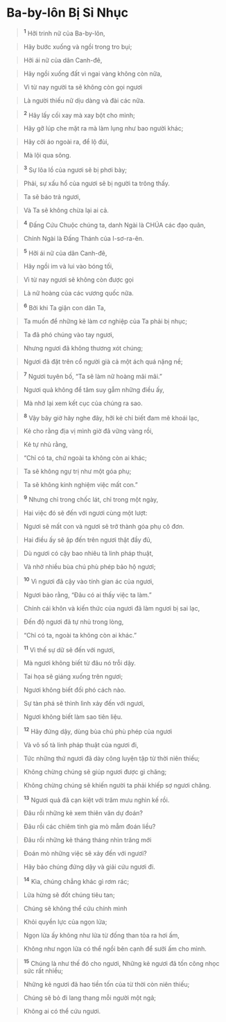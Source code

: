 

# Ba-by-lôn Bị Sỉ Nhục

> <sup><b>1</b></sup> Hỡi trinh nữ của Ba-by-lôn,
>


> Hãy bước xuống và ngồi trong tro bụi;
>


> Hỡi ái nữ của dân Canh-đê,
>


> Hãy ngồi xuống đất vì ngai vàng không còn nữa,
>


> Vì từ nay người ta sẽ không còn gọi ngươi
>


> Là người thiếu nữ dịu dàng và đài các nữa.
>


> <sup><b>2</b></sup> Hãy lấy cối xay mà xay bột cho mình;
>


> Hãy gỡ lúp che mặt ra mà làm lụng như bao người khác;
>


> Hãy cởi áo ngoài ra, để lộ đùi,
>


> Mà lội qua sông.
>


> <sup><b>3</b></sup> Sự lõa lồ của ngươi sẽ bị phơi bày;
>


> Phải, sự xấu hổ của ngươi sẽ bị người ta trông thấy.
>


> Ta sẽ báo trả ngươi,
>


> Và Ta sẽ không chừa lại ai cả.
>


> <sup><b>4</b></sup> Đấng Cứu Chuộc chúng ta, danh Ngài là CHÚA các đạo quân,
>


> Chính Ngài là Đấng Thánh của I-sơ-ra-ên.
>


> <sup><b>5</b></sup> Hỡi ái nữ của dân Canh-đê,
>


> Hãy ngồi im và lui vào bóng tối,
>


> Vì từ nay ngươi sẽ không còn được gọi
>


> Là nữ hoàng của các vương quốc nữa.
>


> <sup><b>6</b></sup> Bởi khi Ta giận con dân Ta,
>


> Ta muốn để những kẻ làm cơ nghiệp của Ta phải bị nhục;
>


> Ta đã phó chúng vào tay ngươi,
>


> Nhưng ngươi đã không thương xót chúng;
>


> Ngươi đã đặt trên cổ người già cả một ách quá nặng nề;
>


> <sup><b>7</b></sup> Ngươi tuyên bố, “Ta sẽ làm nữ hoàng mãi mãi.”
>


> Ngươi quả không để tâm suy gẫm những điều ấy,
>


> Mà nhớ lại xem kết cục của chúng ra sao.
>


> <sup><b>8</b></sup> Vậy bây giờ hãy nghe đây, hỡi kẻ chỉ biết đam mê khoái lạc,
>


> Kẻ cho rằng địa vị mình giờ đã vững vàng rồi,
>


> Kẻ tự nhủ rằng,
>


> “Chỉ có ta, chứ ngoài ta không còn ai khác;
>


> Ta sẽ không ngự trị như một góa phụ;
>


> Ta sẽ không kinh nghiệm việc mất con.”
>


> <sup><b>9</b></sup> Nhưng chỉ trong chốc lát, chỉ trong một ngày,
>


> Hai việc đó sẽ đến với ngươi cùng một lượt:
>


> Ngươi sẽ mất con và ngươi sẽ trở thành góa phụ cô đơn.
>


> Hai điều ấy sẽ ập đến trên ngươi thật đầy đủ,
>


> Dù ngươi có cậy bao nhiêu tà linh pháp thuật,
>


> Và nhờ nhiều bùa chú phù phép bảo hộ ngươi;
>


> <sup><b>10</b></sup> Vì ngươi đã cậy vào tính gian ác của ngươi,
>


> Ngươi bảo rằng, “Đâu có ai thấy việc ta làm.”
>


> Chính cái khôn và kiến thức của ngươi đã làm ngươi bị sai lạc,
>


> Đến độ ngươi đã tự nhủ trong lòng,
>


> “Chỉ có ta, ngoài ta không còn ai khác.”
>


> <sup><b>11</b></sup> Vì thế sự dữ sẽ đến với ngươi,
>


> Mà ngươi không biết từ đâu nó trỗi dậy.
>


> Tai họa sẽ giáng xuống trên ngươi;
>


> Ngươi không biết đối phó cách nào.
>


> Sự tàn phá sẽ thình lình xảy đến với ngươi,
>


> Ngươi không biết làm sao tiên liệu.
>


> <sup><b>12</b></sup> Hãy đứng dậy, dùng bùa chú phù phép của ngươi
>


> Và vô số tà linh pháp thuật của ngươi đi,
>


> Tức những thứ ngươi đã dày công luyện tập từ thời niên thiếu;
>


> Không chừng chúng sẽ giúp ngươi được gì chăng;
>


> Không chừng chúng sẽ khiến người ta phải khiếp sợ ngươi chăng.
>


> <sup><b>13</b></sup> Ngươi quả đã cạn kiệt với trăm mưu nghìn kế rồi.
>


> Đâu rồi những kẻ xem thiên văn dự đoán?
>


> Đâu rồi các chiêm tinh gia mò mẫm đoán liều?
>


> Đâu rồi những kẻ tháng tháng nhìn trăng mới
>


> Đoán mò những việc sẽ xảy đến với ngươi?
>


> Hãy bảo chúng đứng dậy và giải cứu ngươi đi.
>


> <sup><b>14</b></sup> Kìa, chúng chẳng khác gì rơm rác;
>


> Lửa hừng sẽ đốt chúng tiêu tan;
>


> Chúng sẽ không thể cứu chính mình
>


> Khỏi quyền lực của ngọn lửa;
>


> Ngọn lửa ấy không như lửa từ đống than tỏa ra hơi ấm,
>


> Không như ngọn lửa có thể ngồi bên cạnh để sưởi ấm cho mình.
>


> <sup><b>15</b></sup> Chúng là như thế đó cho ngươi, Những kẻ ngươi đã tốn công nhọc sức rất nhiều;
>


> Những kẻ ngươi đã hao tiền tốn của từ thời còn niên thiếu;
>


> Chúng sẽ bỏ đi lang thang mỗi người một ngả;
>


> Không ai có thể cứu ngươi.
>

